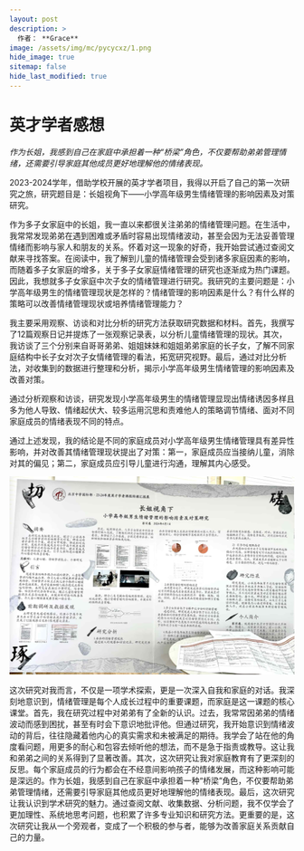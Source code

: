 ```yaml
---
layout: post
description: >
  作者： **Grace**
image: /assets/img/mc/pycycxz/1.png
hide_image: true
sitemap: false
hide_last_modified: true
---
```


# 英才学者感想

*作为长姐，我感到自己在家庭中承担着一种“桥梁”角色，不仅要帮助弟弟管理情绪，还需要引导家庭其他成员更好地理解他的情绪表现。*

2023-2024学年，借助学校开展的英才学者项目，我得以开启了自己的第一次研究之旅，研究题目是：长姐视角下——小学高年级男生情绪管理的影响因素及对策研究。

作为多子女家庭中的长姐，我一直以来都很关注弟弟的情绪管理问题。在生活中，我常常发现弟弟在遇到困难或矛盾时容易出现情绪波动，甚至会因为无法妥善管理情绪而影响与家人和朋友的关系。怀着对这一现象的好奇，我开始尝试通过查阅文献来寻找答案。在阅读中，我了解到儿童的情绪管理会受到诸多家庭因素的影响，而随着多子女家庭的增多，关于多子女家庭情绪管理的研究也逐渐成为热门课题。因此，我想就多子女家庭中次子女的情绪管理进行研究。我研究的主要问题是：小学高年级男生的情绪管理现状是怎样的？情绪管理的影响因素是什么？有什么样的策略可以改善情绪管理现状或培养情绪管理能力？

我主要采用观察、访谈和对比分析的研究方法获取研究数据和材料。首先，我撰写了12篇观察日记并提炼了一张观察记录表，以分析儿童情绪管理的现状。其次，我访谈了三个分别来自哥哥弟弟、姐姐妹妹和姐姐弟弟家庭的长子女，了解不同家庭结构中长子女对次子女情绪管理的看法，拓宽研究视野。最后，通过对比分析法，对收集到的数据进行整理和分析，揭示小学高年级男生情绪管理的影响因素及改善对策。

通过分析观察和访谈，研究发现小学高年级男生的情绪管理显现出情绪诱因多样且多为他人导致、情绪起伏大、较多运用沉思和责难他人的策略调节情绪、面对不同家庭成员的情绪表现不同的特点。

通过上述发现，我的结论是不同的家庭成员对小学高年级男生情绪管理具有差异性影响，并对改善其情绪管理现状提出了对策：第一，家庭成员应当接纳儿童，消除对其的偏见；第二，家庭成员应引导儿童进行沟通，理解其内心感受。

![](../../assets/img/mc/pycycxz/2.png)

这次研究对我而言，不仅是一项学术探索，更是一次深入自我和家庭的对话。我深刻地意识到，情绪管理是每个人成长过程中的重要课题，而家庭是这一课题的核心课堂。首先，我在研究过程中对弟弟有了全新的认识。过去，我常常因弟弟的情绪波动而感到困扰，甚至有时会下意识地批评他。但通过研究，我开始意识到情绪波动的背后，往往隐藏着他内心的真实需求和未被满足的期待。我学会了站在他的角度看问题，用更多的耐心和包容去倾听他的想法，而不是急于指责或教导。这让我和弟弟之间的关系得到了显著改善。其次，这次研究让我对家庭教育有了更深刻的反思。每个家庭成员的行为都会在不经意间影响孩子的情绪发展，而这种影响可能是深远的。作为长姐，我感到自己在家庭中承担着一种“桥梁”角色，不仅要帮助弟弟管理情绪，还需要引导家庭其他成员更好地理解他的情绪表现。最后，这次研究让我认识到学术研究的魅力。通过查阅文献、收集数据、分析问题，我不仅学会了更加理性、系统地思考问题，也积累了许多专业知识和研究方法。更重要的是，这次研究让我从一个旁观者，变成了一个积极的参与者，能够为改善家庭关系贡献自己的力量。
